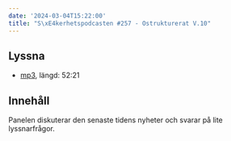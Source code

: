 ```yaml
---
date: '2024-03-04T15:22:00'
title: "S\xE4kerhetspodcasten #257 - Ostrukturerat V.10"
---
```

## Lyssna
* [mp3](https://traffic.libsyn.com/secure/sakerhetspodcasten/2024-02-28_Sakerhetspodcasten.mp3?dest-id=117848), längd: 52:21

## Innehåll
Panelen diskuterar den senaste tidens nyheter och svarar på lite lyssnarfrågor.
